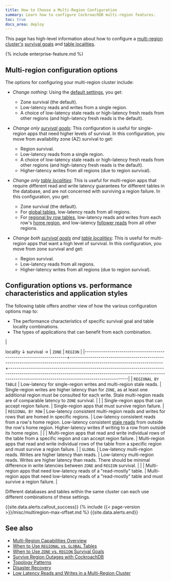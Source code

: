 ```yaml
---
title: How to Choose a Multi-Region Configuration
summary: Learn how to configure CockroachDB multi-region features.
toc: true
docs_area: deploy
---
```


This page has high-level information about how to configure a [multi-region cluster's](multiregion-overview.html) [survival goals](multiregion-overview.html#survival-goals) and [table localities](multiregion-overview.html#table-localities).

{% include enterprise-feature.md %}

## Multi-region configuration options

The options for configuring your multi-region cluster include:

- _Change nothing_: Using the [default settings](multiregion-overview.html#default-settings), you get:
  - Zone survival (the default).
  - Low-latency reads and writes from a single region.
  - A choice of low-latency stale reads or high-latency fresh reads from other regions (and high-latency fresh reads is the default).

- _Change only [survival goals](multiregion-overview.html#survival-goals)_: This configuration is useful for single-region apps that need higher levels of survival. In this configuration, you move from availability zone (AZ) survival to get:
  - Region survival.
  - Low-latency reads from a single region.
  - A choice of low-latency stale reads or high-latency fresh reads from other regions (and high-latency fresh reads is the default).
  - Higher-latency writes from all regions (due to region survival).

- _Change only [table localities](multiregion-overview.html#table-localities)_: This is useful for multi-region apps that require different read and write latency guarantees for different tables in the database, and are not concerned with surviving a region failure. In this configuration, you get:
  - Zone survival (the default).
  - For [global tables](multiregion-overview.html#global-tables), low-latency reads from all regions.
  - For [regional by row tables](multiregion-overview.html#regional-by-row-tables), low-latency reads and writes from each row's [home region](set-locality.html#crdb_region), and low-latency [follower reads](follower-reads.html) from all other regions.

- _Change both [survival goals](multiregion-overview.html#survival-goals) and [table localities](multiregion-overview.html#table-localities)_: This is useful for multi-region apps that want a high level of survival. In this configuration, you move from zone survival and get:
  - Region survival.
  - Low-latency reads from all regions.
  - Higher-latency writes from all regions (due to region survival).

## Configuration options vs. performance characteristics and application styles

The following table offers another view of how the various configuration options map to:

- The performance characteristics of specific survival goal and table locality combinations.
- The types of applications that can benefit from each combination.

| <div style="width: 200px;"></div> locality &#8595; survival &#8594; | `ZONE`                                                                                                                    | `REGION`                                                                                                                                                                                                             |
|---------------------------------------------------------------------+---------------------------------------------------------------------------------------------------------------------------+----------------------------------------------------------------------------------------------------------------------------------------------------------------------------------------------------------------------|
| `REGIONAL BY TABLE`                                                 | Low-latency for single-region writes and multi-region stale reads.                                                        | Single-region writes are higher latency than for `ZONE`, as at least one additional region must be consulted for each write. Stale multi-region reads are of comparable latency to `ZONE` survival.                  |
|                                                                     | Single-region apps that can accept region failure.                                                                        | Single-region apps that must survive region failure.                                                                                                                                                                 |
| `REGIONAL BY ROW`                                                   | Low-latency consistent multi-region reads and writes for rows that are homed in specific regions.                         | Low-latency consistent reads from a row's home region. Low-latency consistent [stale reads](follower-reads.html) from outside the row's home region. Higher-latency writes if writing to a row from outside its home region. |
|                                                                     | Multi-region apps that read and write individual rows of the table from a specific region and can accept region failure.  | Multi-region apps that read and write individual rows of the table from a specific region and must survive a region failure.                                                                                         |
| `GLOBAL`                                                            | Low-latency multi-region reads. Writes are higher latency than reads.                                                     | Low-latency multi-region reads.  Writes are higher latency than reads. There should be minimal difference in write latencies between `ZONE` and `REGION` survival.                                                   |
|                                                                     | Multi-region apps that need low-latency reads of a "read-mostly" table.                                                   | Multi-region apps that need low-latency reads of a "read-mostly" table and must survive a region failure.                                                                                                            |


Different databases and tables within the same cluster can each use different combinations of these settings.

{{site.data.alerts.callout_success}}
{% include {{< page-version >}}/misc/multiregion-max-offset.md %}
{{site.data.alerts.end}}

## See also

- [Multi-Region Capabilities Overview](multiregion-overview.html)
- [When to Use `REGIONAL` vs. `GLOBAL` Tables](when-to-use-regional-vs-global-tables.html)
- [When to Use `ZONE` vs. `REGION` Survival Goals](when-to-use-zone-vs-region-survival-goals.html)
- [Survive Region Outages with CockroachDB](https://www.cockroachlabs.com/blog/under-the-hood-multi-region)
- [Topology Patterns](topology-patterns.html)
- [Disaster Recovery](disaster-recovery.html)
- [Low Latency Reads and Writes in a Multi-Region Cluster](demo-low-latency-multi-region-deployment.html)
